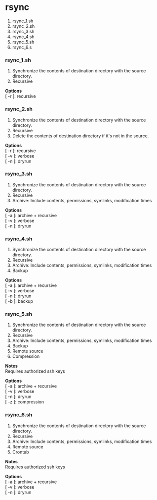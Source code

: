# rsync 
1. rsync_1.sh
2. rsync_2.sh
3. rsync_3.sh
4. rsync_4.sh
5. rsync_5.sh
6. rsync_6.s

### rsync_1.sh
1. Synchronize the contents of destination directory with the source directory. <br />
2. Recursive <br />

**Options**   <br />
	[ -r ]: recursive <br />

### rsync_2.sh
1. Synchronize the contents of destination directory with the source directory. <br />
2. Recursive <br />
3. Delete the contents of destination directory if it's not in the source.  <br />

**Options**  <br />
[ -r ]: recursive <br />
[ -v ]: verbose <br />
[ -n ]: dryrun <br />

### rsync_3.sh
1. Synchronize the contents of destination directory with the source directory. <br />
2. Recursive <br />
3. Archive: Include contents, permissions, symlinks, modification times <br />

**Options**  <br />
[ -a ]: archive + recursive <br />
[ -v ]: verbose <br />
[ -n ]: dryrun <br />

### rsync_4.sh <br />
1. Synchronize the contents of destination directory with the source directory. <br />
2. Recursive <br />
3. Archive: Include contents, permissions, symlinks, modification times <br />
4. Backup <br />

**Options** <br />
[ -a ]: archive + recursive <br />
[ -v ]: verbose <br />
[ -n ]: dryrun <br />
[ -b ]: backup <br />

### rsync_5.sh
1. Synchronize the contents of destination directory with the source directory. <br />
2. Recursive <br />
3. Archive: Include contents, permissions, symlinks, modification times <br />
4. Backup <br />
5. Remote source <br />
6. Compression <br />

**Notes** <br />
 Requires authorized ssh keys <br />

**Options**  <br />
[ -a ]: archive + recursive <br />
[ -v ]: verbose <br />
[ -n ]: dryrun <br />
[ -z ]: compression <br />

### rsync_6.sh <br />
1. Synchronize the contents of destination directory with the source directory. <br />
2. Recursive <br />
3. Archive: Include contents, permissions, symlinks, modification times <br />
4. Remote source <br />
5. Crontab <br />

**Notes** <br />
Requires authorized ssh keys <br />

**Options**  <br />
[ -a ]: archive + recursive <br />
[ -v ]: verbose <br />
[ -n ]: dryrun <br />
